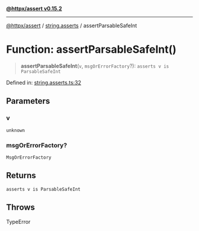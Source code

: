 [**@httpx/assert v0.15.2**](../../README.md)

***

[@httpx/assert](../../README.md) / [string.asserts](../README.md) / assertParsableSafeInt

# Function: assertParsableSafeInt()

> **assertParsableSafeInt**(`v`, `msgOrErrorFactory`?): `asserts v is ParsableSafeInt`

Defined in: [string.asserts.ts:32](https://github.com/belgattitude/httpx/blob/8fd1b2a11c89b6d4d436a81e516da107a812f824/packages/assert/src/string.asserts.ts#L32)

## Parameters

### v

`unknown`

### msgOrErrorFactory?

`MsgOrErrorFactory`

## Returns

`asserts v is ParsableSafeInt`

## Throws

TypeError
